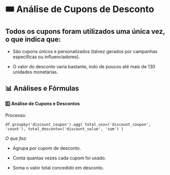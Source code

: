 # 🎟️ Análise de Cupons de Desconto

## Todos os cupons foram utilizados uma única vez, o que indica que:

- São cupons únicos e personalizados (talvez gerados por campanhas específicas ou influenciadores).

- O valor do desconto varia bastante, indo de poucos até mais de 130 unidades monetárias.

## 📊 Análises e Fórmulas

**5️⃣ Análise de Cupons e Descontos**

Processo:
 
    df.groupby('discount_coupon').agg( total_uso=('discount_coupon', 'count'), total_desconto=('discount_value', 'sum') )

*O que faz:*

- Agrupa por cupom de desconto.

- Conta quantas vezes cada cupom foi usado.

- Soma o valor total concedido em desconto.

